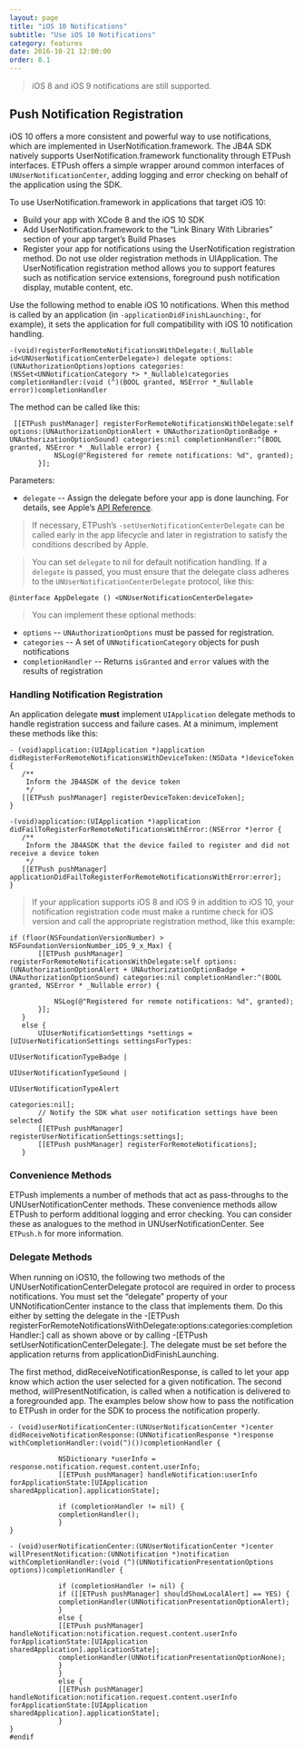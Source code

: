 ```yaml
---
layout: page
title: "iOS 10 Notifications"
subtitle: "Use iOS 10 Notifications"
category: features
date: 2016-10-21 12:00:00
order: 8.1
---
```


> iOS 8 and iOS 9 notifications are still supported.

## Push Notification Registration

iOS 10 offers a more consistent and powerful way to use notifications, which are implemented in UserNotification.framework. The JB4A SDK natively supports UserNotification.framework functionality through ETPush interfaces. ETPush offers a simple wrapper around common interfaces of `UNUserNotificationCenter`, adding logging and error checking on behalf of the application using the SDK.

To use UserNotification.framework in applications that target iOS 10:
 
- Build your app with XCode 8 and the iOS 10 SDK
- Add UserNotification.framework to the “Link Binary With Libraries” section of your app target’s Build Phases
- Register your app for notifications using the UserNotification registration method. Do not use older registration methods in UIApplication. The UserNotification registration method allows you to support features such as notification service extensions, foreground push notification display, mutable content, etc.

Use the following method to enable iOS 10 notifications. When this method is called by an application (in `-applicationDidFinishLaunching:`, for example), it sets the application for full compatibility with iOS 10 notification handling.

```
-(void)registerForRemoteNotificationsWithDelegate:(_Nullable id<UNUserNotificationCenterDelegate>) delegate options:(UNAuthorizationOptions)options categories:(NSSet<UNNotificationCategory *> *_Nullable)categories completionHandler:(void (^)(BOOL granted, NSError *_Nullable error))completionHandler
```

The method can be called like this:

```
 [[ETPush pushManager] registerForRemoteNotificationsWithDelegate:self options:(UNAuthorizationOptionAlert + UNAuthorizationOptionBadge + UNAuthorizationOptionSound) categories:nil completionHandler:^(BOOL granted, NSError * _Nullable error) {
           NSLog(@"Registered for remote notifications: %d", granted);
       }];
```

Parameters:
- `delegate` -- Assign the delegate before your app is done launching. For details, see Apple’s [API Reference](https://developer.apple.com/reference/usernotifications/unusernotificationcenterdelegate).

> If necessary, ETPush’s `-setUserNotificationCenterDelegate` can be called early in the app lifecycle and later in registration to satisfy the conditions described by Apple.
        	
>  You can set `delegate` to nil for default notification handling. If a `delegate` is passed, you must ensure that the delegate class adheres to the `UNUserNotificationCenterDelegate` protocol, like this:

```
@interface AppDelegate () <UNUserNotificationCenterDelegate>
```
> You can implement these optional methods:
- `options` -- `UNAuthorizationOptions` must be passed for registration.
- `categories` -- A set of `UNNotificationCategory` objects for push notifications
- `completionHandler` -- Returns `isGranted` and `error` values with the results of registration

### Handling Notification Registration

An application delegate **must** implement `UIApplication` delegate methods to handle registration success and failure cases. At a minimum, implement these methods like this:

```
- (void)application:(UIApplication *)application didRegisterForRemoteNotificationsWithDeviceToken:(NSData *)deviceToken {
   /**
    Inform the JB4ASDK of the device token
    */
   [[ETPush pushManager] registerDeviceToken:deviceToken];
}
 
-(void)application:(UIApplication *)application didFailToRegisterForRemoteNotificationsWithError:(NSError *)error {
   /**
    Inform the JB4ASDK that the device failed to register and did not receive a device token
    */
   [[ETPush pushManager] applicationDidFailToRegisterForRemoteNotificationsWithError:error];    
}
```

> If your application supports iOS 8 and iOS 9 in addition to iOS 10, your notification registration code must make a runtime check for iOS version and call the appropriate registration method, like this example:

```
if (floor(NSFoundationVersionNumber) > NSFoundationVersionNumber_iOS_9_x_Max) {
       [[ETPush pushManager] registerForRemoteNotificationsWithDelegate:self options:(UNAuthorizationOptionAlert + UNAuthorizationOptionBadge + UNAuthorizationOptionSound) categories:nil completionHandler:^(BOOL granted, NSError * _Nullable error) {
           
           NSLog(@"Registered for remote notifications: %d", granted);
       }];
   }
   else {
       UIUserNotificationSettings *settings = [UIUserNotificationSettings settingsForTypes:
                                               UIUserNotificationTypeBadge |
                                               UIUserNotificationTypeSound |
                                               UIUserNotificationTypeAlert
                                                                                categories:nil];
       // Notify the SDK what user notification settings have been selected
       [[ETPush pushManager] registerUserNotificationSettings:settings];
       [[ETPush pushManager] registerForRemoteNotifications];
   }
```

### Convenience Methods

ETPush implements a number of methods that act as pass-throughs to the UNUserNotificationCenter methods. These convenience methods allow ETPush to perform additional logging and error checking. You can consider these as analogues to the method in UNUserNotificationCenter. See `ETPush.h` for more information.

### Delegate Methods

When running on iOS10, the following two methods of the UNUserNotificationCenterDelegate protocol are required in order to process notifications. You must set the “delegate” property of your UNNotificationCenter instance to the class that implements them. Do this either by setting the delegate in the -[ETPush registerForRemoteNotificationsWithDelegate:options:categories:completionHandler:] call as shown above or by calling -[ETPush setUserNotificationCenterDelegate:]. The delegate must be set before the application returns from applicationDidFinishLaunching.
 
The first method, didReceiveNotificationResponse, is called to let your app know which action the user selected for a given notification. The second method, willPresentNotification, is called when a notification is delivered to a foregrounded app. The examples below show how to pass the notification to ETPush in order for the SDK to process the notification properly.

```
- (void)userNotificationCenter:(UNUserNotificationCenter *)center didReceiveNotificationResponse:(UNNotificationResponse *)response withCompletionHandler:(void(^)())completionHandler {
   
        	NSDictionary *userInfo = response.notification.request.content.userInfo;
        	[[ETPush pushManager] handleNotification:userInfo forApplicationState:[UIApplication sharedApplication].applicationState];
   
        	if (completionHandler != nil) {
        	completionHandler();
        	}
}
 
- (void)userNotificationCenter:(UNUserNotificationCenter *)center willPresentNotification:(UNNotification *)notification withCompletionHandler:(void (^)(UNNotificationPresentationOptions options))completionHandler {
   
        	if (completionHandler != nil) {
        	if ([[ETPush pushManager] shouldShowLocalAlert] == YES) {
        	completionHandler(UNNotificationPresentationOptionAlert);
        	}
        	else {
        	[[ETPush pushManager] handleNotification:notification.request.content.userInfo forApplicationState:[UIApplication sharedApplication].applicationState];
        	completionHandler(UNNotificationPresentationOptionNone);
        	}
        	}
        	else {
        	[[ETPush pushManager] handleNotification:notification.request.content.userInfo forApplicationState:[UIApplication sharedApplication].applicationState];
        	}
}
#endif
```